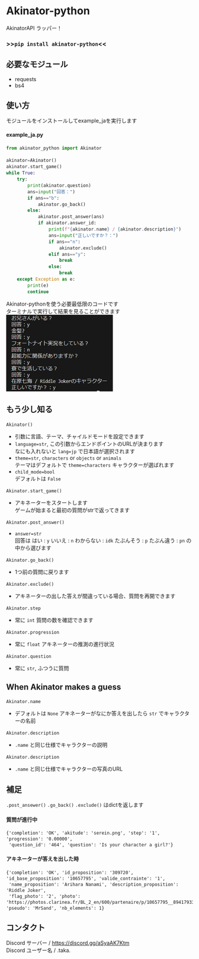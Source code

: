 # Akinator-python
AkinatorAPI ラッパー！
### >>```pip install akinator-python```<<
## 必要なモジュール
- requests
- bs4
## 使い方
モジュールをインストールしてexample_jaを実行します  
#### example_ja.py
```py
from akinator_python import Akinator

akinator=Akinator()
akinator.start_game()
while True:
    try:
        print(akinator.question)
        ans=input("回答：")
        if ans=="b":
            akinator.go_back()
        else:
            akinator.post_answer(ans)
            if akinator.answer_id:
                print(f"{akinator.name} / {akinator.description}")
                ans=input("正しいですか？：")
                if ans=="n":
                    akinator.exclude()
                elif ans=="y":
                    break
                else:
                    break
    except Exception as e:
        print(e)
        continue
```
Akinator-pythonを使う必要最低限のコードです  
ターミナルで実行して結果を見ることができます  
![0](images/1.png)  
## もう少し知る
```Akinator()```  
- 引数に言語、テーマ、チャイルドモードを設定できます  
- ```language=str```, この引数からエンドポイントのURLが決まります  
  なにも入れないと ```lang=jp``` で日本語が選択されます  
- ```theme=str```, ```characters``` or ```objects``` or ```animals```  
  テーマはデフォルトで ```theme=characters``` キャラクターが選ばれます
- ```child_mode=bool```  
  デフォルトは ```False```

```Akinator.start_game()```  
- アキネーターをスタートします  
  ゲームが始まると最初の質問がstrで返ってきます
  
```Akinator.post_answer()```  
- ```answer=str```  
  回答は はい : ```y``` いいえ : ```n``` わからない : ```idk``` たぶんそう : ```p``` たぶん違う : ```pn``` の中から選びます
  
```Akinator.go_back()```  
- 1つ前の質問に戻ります

```Akinator.exclude()```  
- アキネーターの出した答えが間違っている場合、質問を再開できます

```Akinator.step```  
- 常に ```int``` 質問の数を確認できます

```Akinator.progression```  
- 常に ```float``` アキネーターの推測の進行状況

```Akinator.question```  
- 常に ```str```, ふつうに質問

## When Akinator makes a guess
```Akinator.name```  
- デフォルトは ```None``` アキネーターがなにか答えを出したら ```str``` でキャラクターの名前

```Akinator.description```  
- ```.name``` と同じ仕様でキャラクターの説明

```Akinator.description```  
- ```.name``` と同じ仕様でキャラクターの写真のURL
## 補足
```.post_ansewer()``` ```.go_back()``` ```.exclude()``` はdictを返します  
#### 質問が進行中
```
{'completion': 'OK', 'akitude': 'serein.png', 'step': '1', 'progression': '0.00000',
 'question_id': '464', 'question': 'Is your character a girl?'}
```
#### アキネーターが答えを出した時
```
{'completion': 'OK', 'id_proposition': '309720', 'id_base_proposition': '10657795', 'valide_contrainte': '1',
 'name_proposition': 'Arihara Nanami', 'description_proposition': 'Riddle Joker', 
 'flag_photo': '2', 'photo': 'https://photos.clarinea.fr/BL_2_en/600/partenaire/p/10657795__894179331.png', 'pseudo': 'MrSand', 'nb_elements': 1}
```
## コンタクト  
Discord サーバー / https://discord.gg/aSyaAK7Ktm  
Discord ユーザー名 / .taka.  
